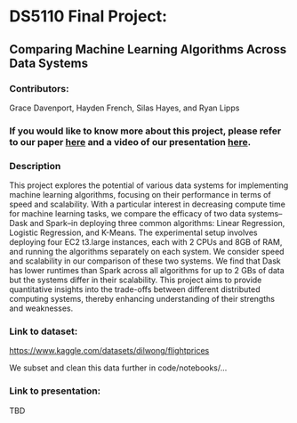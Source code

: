 # DS5110 Final Project:

## Comparing Machine Learning Algorithms Across Data Systems

### Contributors:
Grace Davenport, Hayden French, Silas Hayes, and Ryan Lipps

### If you would like to know more about this project, please refer to our paper [here](https://github.com/rlipps/DS5110_Final_Project/blob/main/paper.pdf) and a video of our presentation [here](https://www.google.com).

### Description
This project explores the potential of various data systems for implementing machine learning algorithms, focusing on their performance in terms of speed and scalability. With a particular interest in decreasing compute time for machine learning tasks, we compare the efficacy of two data systems–Dask and Spark–in deploying three common algorithms: Linear Regression, Logistic Regression, and K-Means. The experimental setup involves deploying four EC2 t3.large instances, each with 2 CPUs and 8GB of RAM, and running the algorithms separately on each system. We consider speed and scalability in our comparison of these two systems. We find that Dask has lower runtimes than Spark across all algorithms for up to 2 GBs of data but the systems differ in their scalability. This project aims to provide quantitative insights into the trade-offs between different distributed computing systems, thereby enhancing understanding of their strengths and weaknesses.

### Link to dataset:
https://www.kaggle.com/datasets/dilwong/flightprices

We subset and clean this data further in code/notebooks/...

### Link to presentation:
TBD
